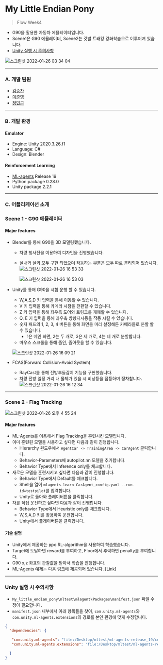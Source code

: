 # My Little Endian Pony  
> Flow Week4

* G90을 활용한 자동차 에뮬레이터입니다.  
* Scene1은 G90 에뮬레이터, Scene2는 깃발 트래킹 강화학습으로 이루어져 있습니다.  
* [Unity 실행 시 주의사항](#unity-실행-시-주의사항)

![스크린샷 2022-01-26 03 34 04](https://user-images.githubusercontent.com/63276842/151105037-d5f6dff9-343f-4364-a54c-a2921e77b710.png)  
***

### A. 개발 팀원  
* [김승찬](https://github.com/seungchann)  
* [이준영](https://github.com/rubinstory)  
* [정민근](https://github.com/Zea7)  
***

### B. 개발 환경  
#### Emulator  
* Engine: Unity 2020.3.26.f1  
* Language: C#    
* Design: Blender  

#### Reinforcement Learning  
* [ML-agents](https://github.com/Unity-Technologies/ml-agents) Release 19  
* Python package 0.28.0  
* Unity package 2.2.1
***

### C. 어플리케이션 소개  
### Scene 1 - G90 에뮬레이터  
#### Major features   
* Blender를 통해 G90을 3D 모델링했습니다.
  * 차량 청사진을 이용하여 디자인을 진행했습니다.
  * 실내와 실외 모두 구현 되었으며 작동하는 부분은 모두 따로 분리되어 있습니다.
![스크린샷 2022-01-26 16 53 33](https://user-images.githubusercontent.com/37971925/151124181-d4118608-08fe-43c7-aead-2c6e9edb5f2a.png)

    ![스크린샷 2022-01-26 16 53 03](https://user-images.githubusercontent.com/37971925/151124173-224cc438-24d0-44ee-aadd-9f102b4520dc.png)


* Unity를 통해 G90을 시험 운행 할 수 있습니다.    
  * W,A,S,D 키 입력을 통해 이동할 수 있습니다.  
  * V 키 입력을 통해 카메라 시점을 전환할 수 있습니다.
  * Z 키 입력을 통해 좌우측 도어와 트렁크를 개폐할 수 있습니다.
  * Q, E 키 입력을 통해 좌우측 방향지시등을 작동 시킬 수 있습니다.
  * 숫자 패드의 1, 2, 3, 4 버튼을 통해 화면을 미리 설정해둔 카메라들로 분할 할 수 있습니다.  
    * 1은 메인 화면, 2는 두 개로, 3은 세 개로, 4는 네 개로 분할합니다.  
  * 마우스 스크롤을 통해 줌인, 줌아웃을 할 수 있습니다.
  
  ![스크린샷 2022-01-26 16 09 21](https://user-images.githubusercontent.com/37971925/151118849-b52c88ee-33e8-4129-95ea-b80b6f41f825.png)

* FCAS(Forward Collision-Avoid System)
  * RayCast를 통해 전방추돌감지 기능을 구현했습니다.
  * 차량 전방 일정 거리 내 물체가 있을 시 비상등을 점등하며 정차합니다.
  ![스크린샷 2022-01-26 16 12 34](https://user-images.githubusercontent.com/37971925/151119032-84f3e9cd-1529-44f4-99bb-553114b7a788.png)

***
### Scene 2 - Flag Tracking  
![스크린샷 2022-01-26 오후 4 55 24](https://user-images.githubusercontent.com/63276842/151124982-0bb8dcd9-fad2-4772-8d75-9709f241ec5b.png)

#### Major features  
* ML-Agents를 이용해서 Flag Tracking을 훈련시킨 모델입니다.
* 이미 훈련된 모델을 사용하고 싶다면 다음과 같이 진행합니다.  
  * Hierarchy 윈도우에서 `AgentCar -> TrainingArea -> CarAgent` 클릭합니다.
  * Behavior-Parameters에 autopilot.nn 모델을 추가합니다.  
  * Behavior Type에서 Inference only를 체크합니다.
* 새로운 모델을 훈련시키고 싶다면 다음과 같이 진행합니다.  
  * Behavior Type에서 Default를 체크합니다.
  * Shell을 열어 `mlagents-learn CarAgent_config.yaml --run-id=testpilot`를 입력합니다.  
  * Unity로 돌아와 플레이버튼을 클릭합니다.  
* 차를 직접 운전하고 싶다면 다음과 같이 진행합니다.  
  * Behavior Type에서 Heuristic only를 체크합니다.  
  * W,S,A,D 키를 활용하여 운전합니다.  
  * Unity에서 플레이버튼을 클릭합니다.  

#### 기술 설명  
* Unity에서 제공하는 ppo RL-algorithm을 사용하여 학습했습니다.  
* Target에 도달하면 reward를 부여하고, Floor에서 추락하면 penalty를 부여합니다.  
* G90 x,z 좌표의 관찰값을 받아서 학습을 진행합니다.  
* ML-Agents 예제는 다음 링크에 제공되어 있습니다. [[Link](https://github.com/Unity-Technologies/ml-agents/tree/release_19_docs/Project/Assets/ML-Agents/Examples)]  
***
### Unity 실행 시 주의사항  
* `My_little_endian_pony\mltest\mlagent\Packages\manifest.json` 파일 수정이 필요합니다.  
* `manifest.json` 내부에서 아래 항목들을 찾아, `com.unity.ml-agents`와 `com.unity.ml-agents.extensions`의 경로를 본인 환경에 맞게 수정합니다.
```json
{
  "dependencies": {
  
   "com.unity.ml-agents": "file:/Desktop/mltest/ml-agents-release_19/com.unity.ml-agents",
   "com.unity.ml-agents.extensions": "file:/Desktop/mltest/ml-agents-release_19/com.unity.ml-agents.extensions",
   
  }
}
```
